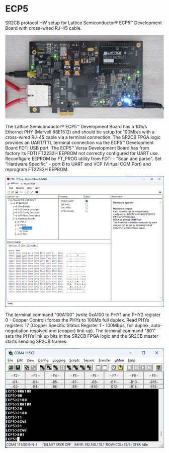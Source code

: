 # ECP5
<p>SR2CB protocol HW setup for Lattice Semiconductor&reg; ECP5&#8482; Development Board with cross-wired RJ-45 cable.</p>

<img src="ecp5_100Mb_wired.jpg" width=800>

<p>The Lattice Semiconductor&reg; ECP5&#8482; Development Board has a 1Gb/s Ethernet PHY (Marvell 88E1512) and should be setup for 100Mb/s with a cross-wired RJ-45 cable via a terminal connection. The SR2CB FPGA logic provides an UART/TTL terminal connection via the ECP5&#8482; Development Board FDTI USB port. The ECP5&#8482; Versa Development Board has from factory its FDTI FT2232H EEPROM not correctly configured for UART use. Reconfigure EEPROM by FT_PROG utility from FDTI - "Scan and parse". Set "Hardware Specific" - port B to UART and VCP (Virtual COM Port) and reprogram FT2232H EEPROM.</p>

<img src="FT2232H_ecp5versa_fix.png" width=800>

<p>The terminal command "00A100" (write 0xA100 to PHY1 and PHY2 register 0 - Copper Control) forces the PHYs to 100Mb full duplex. Read PHYs registers 17 (Copper Specific Status Register 1 - 100Mbps, full duplex, auto-negotiation resolved and (copper) link-up). The terminal command "801" sets the PHYs link up bits in the SR2CB FPGA logic and the SR2CB master starts sending SR2CB frames.</p>

<img src="ecp5_100Mb_terminal.png" width=600>
